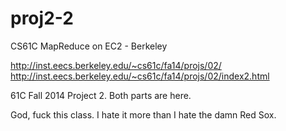 # proj2-2
CS61C MapReduce on EC2 - Berkeley

http://inst.eecs.berkeley.edu/~cs61c/fa14/projs/02/
http://inst.eecs.berkeley.edu/~cs61c/fa14/projs/02/index2.html

61C Fall 2014 Project 2. Both parts are here. 

God, fuck this class. I hate it more than I hate the damn Red Sox. 
